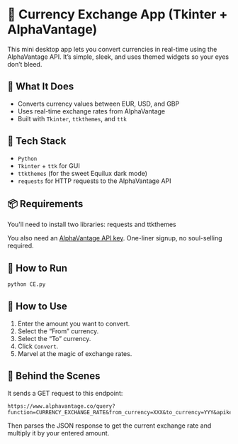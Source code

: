 # 💱 Currency Exchange App (Tkinter + AlphaVantage)

This mini desktop app lets you convert currencies in real-time using the AlphaVantage API. It’s simple, sleek, and uses themed widgets so your eyes don’t bleed. 

## 🧾 What It Does

* Converts currency values between EUR, USD, and GBP
* Uses real-time exchange rates from AlphaVantage
* Built with `Tkinter`, `ttkthemes`, and `ttk` 

## 🧪 Tech Stack

* `Python`
* `Tkinter` + `ttk` for GUI
* `ttkthemes` (for the sweet Equilux dark mode)
* `requests` for HTTP requests to the AlphaVantage API

## 📦 Requirements

You'll need to install two libraries:
requests and ttkthemes

You also need an [AlphaVantage API key](https://www.alphavantage.co/support/#api-key). One-liner signup, no soul-selling required.

## 🚀 How to Run

```bash
python CE.py
```

## 🎯 How to Use

1. Enter the amount you want to convert.
2. Select the “From” currency.
3. Select the “To” currency.
4. Click `Convert`.
5. Marvel at the magic of exchange rates.

## 🧠 Behind the Scenes

It sends a GET request to this endpoint:

```
https://www.alphavantage.co/query?function=CURRENCY_EXCHANGE_RATE&from_currency=XXX&to_currency=YYY&apikey=YOUR_KEY
```

Then parses the JSON response to get the current exchange rate and multiply it by your entered amount.


